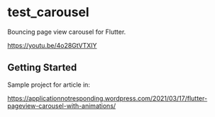 # test_carousel

Bouncing page view carousel for Flutter.

https://youtu.be/4o28GtVTXIY

## Getting Started

Sample project for article in:

https://applicationnotresponding.wordpress.com/2021/03/17/flutter-pageview-carousel-with-animations/
